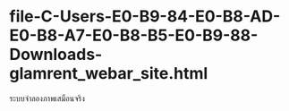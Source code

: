 # file-C-Users-E0-B9-84-E0-B8-AD-E0-B8-A7-E0-B8-B5-E0-B9-88-Downloads-glamrent_webar_site.html
ระบบจำลองภาพเสมือนจริง

